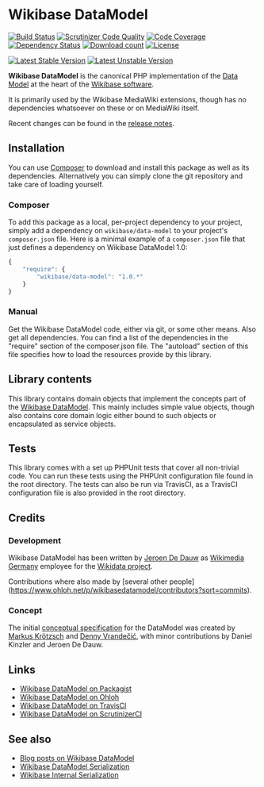 # Wikibase DataModel

[![Build Status](https://secure.travis-ci.org/wmde/WikibaseDataModel.png?branch=master)](http://travis-ci.org/wmde/WikibaseDataModel)
[![Scrutinizer Code Quality](https://scrutinizer-ci.com/g/wmde/WikibaseDataModel/badges/quality-score.png?b=master)](https://scrutinizer-ci.com/g/wmde/WikibaseDataModel/?branch=master)
[![Code Coverage](https://scrutinizer-ci.com/g/wmde/WikibaseDataModel/badges/coverage.png?b=master)](https://scrutinizer-ci.com/g/wmde/WikibaseDataModel/?branch=master)
[![Dependency Status](https://www.versioneye.com/php/wikibase:data-model/badge.png)](https://www.versioneye.com/php/wikibase:data-model)
[![Download count](https://poser.pugx.org/wikibase/data-model/d/total.png)](https://packagist.org/packages/wikibase/data-model)
[![License](https://poser.pugx.org/wikibase/data-model/license.svg)](https://packagist.org/packages/wikibase/data-model)

[![Latest Stable Version](https://poser.pugx.org/wikibase/data-model/version.png)](https://packagist.org/packages/wikibase/data-model)
[![Latest Unstable Version](https://poser.pugx.org/wikibase/data-model/v/unstable.svg)](//packagist.org/packages/wikibase/data-model)

**Wikibase DataModel** is the canonical PHP implementation of the
[Data Model](https://meta.wikimedia.org/wiki/Wikidata/Data_model)
at the heart of the [Wikibase software](http://wikiba.se/).

It is primarily used by the Wikibase MediaWiki extensions, though
has no dependencies whatsoever on these or on MediaWiki itself.

Recent changes can be found in the [release notes](RELEASE-NOTES.md).

## Installation

You can use [Composer](http://getcomposer.org/) to download and install
this package as well as its dependencies. Alternatively you can simply clone
the git repository and take care of loading yourself.

### Composer

To add this package as a local, per-project dependency to your project, simply add a
dependency on `wikibase/data-model` to your project's `composer.json` file.
Here is a minimal example of a `composer.json` file that just defines a dependency on
Wikibase DataModel 1.0:

```js
{
    "require": {
        "wikibase/data-model": "1.0.*"
    }
}
```

### Manual

Get the Wikibase DataModel code, either via git, or some other means. Also get all dependencies.
You can find a list of the dependencies in the "require" section of the composer.json file.
The "autoload" section of this file specifies how to load the resources provide by this library.

## Library contents

This library contains domain objects that implement the concepts part of the
[Wikibase DataModel](https://www.mediawiki.org/wiki/Wikibase/DataModel).
This mainly includes simple value objects, though also contains core domain
logic either bound to such objects or encapsulated as service objects.

## Tests

This library comes with a set up PHPUnit tests that cover all non-trivial code. You can run these
tests using the PHPUnit configuration file found in the root directory. The tests can also be run
via TravisCI, as a TravisCI configuration file is also provided in the root directory.

## Credits

### Development

Wikibase DataModel has been written by [Jeroen De Dauw](https://www.mediawiki.org/wiki/User:Jeroen_De_Dauw)
as [Wikimedia Germany](https://wikimedia.de) employee for the [Wikidata project](https://wikidata.org/).

Contributions where also made by [several other people]
(https://www.ohloh.net/p/wikibasedatamodel/contributors?sort=commits).

### Concept

The initial [conceptual specification](https://www.mediawiki.org/wiki/Wikibase/DataModel)
for the DataModel was created by [Markus Krötzsch](http://korrekt.org/)
and [Denny Vrandečić](http://simia.net/wiki/Denny), with minor contributions by
Daniel Kinzler and Jeroen De Dauw.

## Links

* [Wikibase DataModel on Packagist](https://packagist.org/packages/wikibase/data-model)
* [Wikibase DataModel on Ohloh](https://www.ohloh.net/p/wikibasedatamodel/)
* [Wikibase DataModel on TravisCI](https://travis-ci.org/wmde/WikibaseDataModel)
* [Wikibase DataModel on ScrutinizerCI](https://scrutinizer-ci.com/g/wmde/WikibaseDataModel)
 
## See also

* [Blog posts on Wikibase DataModel](http://www.bn2vs.com/blog/tag/wikibase-datamodel/)
* [Wikibase DataModel Serialization](https://github.com/wmde/WikibaseDataModelSerialization)
* [Wikibase Internal Serialization](https://github.com/wmde/WikibaseInternalSerialization)
